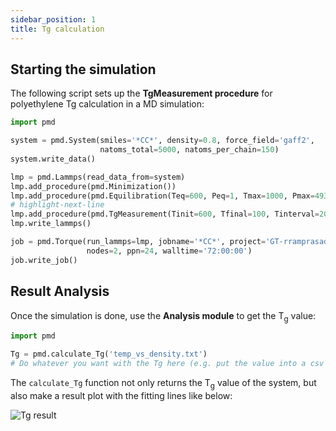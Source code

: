 ```yaml
---
sidebar_position: 1
title: Tg calculation
---
```


## Starting the simulation

The following script sets up the **TgMeasurement procedure** for polyethylene Tg calculation in a MD simulation:

```python
import pmd

system = pmd.System(smiles='*CC*', density=0.8, force_field='gaff2',
                    natoms_total=5000, natoms_per_chain=150)
system.write_data()

lmp = pmd.Lammps(read_data_from=system)
lmp.add_procedure(pmd.Minimization())
lmp.add_procedure(pmd.Equilibration(Teq=600, Peq=1, Tmax=1000, Pmax=49346.163))
# highlight-next-line
lmp.add_procedure(pmd.TgMeasurement(Tinit=600, Tfinal=100, Tinterval=20, step_duration=10**6))
lmp.write_lammps()

job = pmd.Torque(run_lammps=lmp, jobname='*CC*', project='GT-rramprasad3-CODA20',
                 nodes=2, ppn=24, walltime='72:00:00')
job.write_job()
```

## Result Analysis

Once the simulation is done, use the **Analysis module** to get the T<sub>g</sub> value:

```python
import pmd

Tg = pmd.calculate_Tg('temp_vs_density.txt')
# Do whatever you want with the Tg here (e.g. put the value into a csv file)
```

The `calculate_Tg` function not only returns the T<sub>g</sub> value of the system, but also make a result plot with the fitting lines like below:

![Tg result](/img/guides/temp_vs_density.png)
